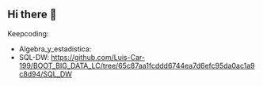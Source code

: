 ## Hi there 👋

Keepcoding:
  - Algebra_y_estadistica:
  - SQL-DW: https://github.com/Luis-Car-199/BOOT_BIG_DATA_LC/tree/65c87aa1fcddd6744ea7d6efc95da0ac1a9c8d94/SQL_DW 
  

<!--
**Luis-Car-199/Luis-Car-199** is a ✨ _special_ ✨ repository because its `README.md` (this file) appears on your GitHub profile.

Here are some ideas to get you started:

- 🔭 I’m currently working on ...
- 🌱 I’m currently learning ...
- 👯 I’m looking to collaborate on ...
- 🤔 I’m looking for help with ...
- 💬 Ask me about ...
- 📫 How to reach me: ...
- 😄 Pronouns: ...
- ⚡ Fun fact: ...
-->
